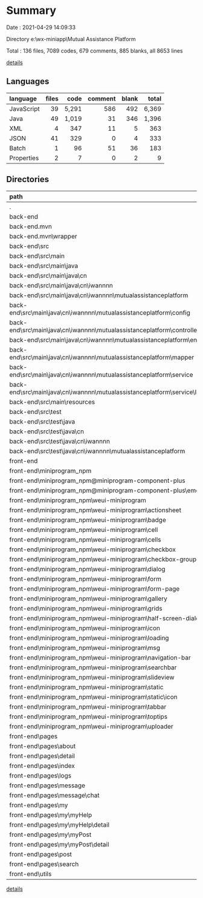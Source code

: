 # Summary

Date : 2021-04-29 14:09:33

Directory e:\wx-miniapp\Mutual Assistance Platform

Total : 136 files,  7089 codes, 679 comments, 885 blanks, all 8653 lines

[details](details.md)

## Languages
| language | files | code | comment | blank | total |
| :--- | ---: | ---: | ---: | ---: | ---: |
| JavaScript | 39 | 5,291 | 586 | 492 | 6,369 |
| Java | 49 | 1,019 | 31 | 346 | 1,396 |
| XML | 4 | 347 | 11 | 5 | 363 |
| JSON | 41 | 329 | 0 | 4 | 333 |
| Batch | 1 | 96 | 51 | 36 | 183 |
| Properties | 2 | 7 | 0 | 2 | 9 |

## Directories
| path | files | code | comment | blank | total |
| :--- | ---: | ---: | ---: | ---: | ---: |
| . | 136 | 7,089 | 679 | 885 | 8,653 |
| back-end | 54 | 1,207 | 92 | 388 | 1,687 |
| back-end\.mvn | 2 | 78 | 31 | 12 | 121 |
| back-end\.mvn\wrapper | 2 | 78 | 31 | 12 | 121 |
| back-end\src | 50 | 958 | 7 | 336 | 1,301 |
| back-end\src\main | 49 | 949 | 7 | 331 | 1,287 |
| back-end\src\main\java | 47 | 934 | 0 | 330 | 1,264 |
| back-end\src\main\java\cn | 47 | 934 | 0 | 330 | 1,264 |
| back-end\src\main\java\cn\iwannnn | 47 | 934 | 0 | 330 | 1,264 |
| back-end\src\main\java\cn\iwannnn\mutualassistanceplatform | 47 | 934 | 0 | 330 | 1,264 |
| back-end\src\main\java\cn\iwannnn\mutualassistanceplatform\config | 1 | 11 | 0 | 3 | 14 |
| back-end\src\main\java\cn\iwannnn\mutualassistanceplatform\controller | 8 | 218 | 0 | 70 | 288 |
| back-end\src\main\java\cn\iwannnn\mutualassistanceplatform\entity | 10 | 187 | 0 | 42 | 229 |
| back-end\src\main\java\cn\iwannnn\mutualassistanceplatform\mapper | 9 | 117 | 0 | 65 | 182 |
| back-end\src\main\java\cn\iwannnn\mutualassistanceplatform\service | 18 | 390 | 0 | 145 | 535 |
| back-end\src\main\java\cn\iwannnn\mutualassistanceplatform\service\Impl | 9 | 325 | 0 | 91 | 416 |
| back-end\src\main\resources | 2 | 15 | 7 | 1 | 23 |
| back-end\src\test | 1 | 9 | 0 | 5 | 14 |
| back-end\src\test\java | 1 | 9 | 0 | 5 | 14 |
| back-end\src\test\java\cn | 1 | 9 | 0 | 5 | 14 |
| back-end\src\test\java\cn\iwannnn | 1 | 9 | 0 | 5 | 14 |
| back-end\src\test\java\cn\iwannnn\mutualassistanceplatform | 1 | 9 | 0 | 5 | 14 |
| front-end | 82 | 5,882 | 587 | 497 | 6,966 |
| front-end\miniprogram_npm | 48 | 4,669 | 512 | 450 | 5,631 |
| front-end\miniprogram_npm\@miniprogram-component-plus | 2 | 253 | 21 | 17 | 291 |
| front-end\miniprogram_npm\@miniprogram-component-plus\emoji | 2 | 253 | 21 | 17 | 291 |
| front-end\miniprogram_npm\weui-miniprogram | 46 | 4,416 | 491 | 433 | 5,340 |
| front-end\miniprogram_npm\weui-miniprogram\actionsheet | 2 | 157 | 31 | 9 | 197 |
| front-end\miniprogram_npm\weui-miniprogram\badge | 2 | 95 | 17 | 6 | 118 |
| front-end\miniprogram_npm\weui-miniprogram\cell | 2 | 204 | 22 | 11 | 237 |
| front-end\miniprogram_npm\weui-miniprogram\cells | 2 | 155 | 17 | 15 | 187 |
| front-end\miniprogram_npm\weui-miniprogram\checkbox | 2 | 159 | 17 | 16 | 192 |
| front-end\miniprogram_npm\weui-miniprogram\checkbox-group | 2 | 193 | 17 | 22 | 232 |
| front-end\miniprogram_npm\weui-miniprogram\dialog | 2 | 152 | 22 | 12 | 186 |
| front-end\miniprogram_npm\weui-miniprogram\form | 2 | 577 | 34 | 138 | 749 |
| front-end\miniprogram_npm\weui-miniprogram\form-page | 2 | 113 | 19 | 10 | 142 |
| front-end\miniprogram_npm\weui-miniprogram\gallery | 2 | 161 | 19 | 16 | 196 |
| front-end\miniprogram_npm\weui-miniprogram\grids | 2 | 127 | 17 | 9 | 153 |
| front-end\miniprogram_npm\weui-miniprogram\half-screen-dialog | 2 | 153 | 24 | 12 | 189 |
| front-end\miniprogram_npm\weui-miniprogram\icon | 2 | 515 | 21 | 37 | 573 |
| front-end\miniprogram_npm\weui-miniprogram\loading | 2 | 111 | 20 | 7 | 138 |
| front-end\miniprogram_npm\weui-miniprogram\msg | 2 | 113 | 22 | 6 | 141 |
| front-end\miniprogram_npm\weui-miniprogram\navigation-bar | 2 | 169 | 30 | 16 | 215 |
| front-end\miniprogram_npm\weui-miniprogram\searchbar | 2 | 198 | 32 | 20 | 250 |
| front-end\miniprogram_npm\weui-miniprogram\slideview | 3 | 422 | 31 | 19 | 472 |
| front-end\miniprogram_npm\weui-miniprogram\static | 1 | 19 | 1 | 1 | 21 |
| front-end\miniprogram_npm\weui-miniprogram\static\icon | 1 | 19 | 1 | 1 | 21 |
| front-end\miniprogram_npm\weui-miniprogram\tabbar | 2 | 118 | 17 | 9 | 144 |
| front-end\miniprogram_npm\weui-miniprogram\toptips | 2 | 148 | 18 | 12 | 178 |
| front-end\miniprogram_npm\weui-miniprogram\uploader | 2 | 273 | 26 | 24 | 323 |
| front-end\pages | 26 | 944 | 68 | 35 | 1,047 |
| front-end\pages\about | 2 | 23 | 28 | 18 | 69 |
| front-end\pages\detail | 2 | 58 | 4 | 1 | 63 |
| front-end\pages\index | 2 | 137 | 4 | 2 | 143 |
| front-end\pages\logs | 2 | 17 | 1 | 2 | 20 |
| front-end\pages\message | 4 | 164 | 16 | 5 | 185 |
| front-end\pages\message\chat | 2 | 140 | 7 | 3 | 150 |
| front-end\pages\my | 10 | 314 | 6 | 5 | 325 |
| front-end\pages\my\myHelp | 4 | 113 | 2 | 2 | 117 |
| front-end\pages\my\myHelp\detail | 2 | 53 | 1 | 1 | 55 |
| front-end\pages\my\myPost | 4 | 117 | 2 | 3 | 122 |
| front-end\pages\my\myPost\detail | 2 | 57 | 1 | 2 | 60 |
| front-end\pages\post | 2 | 159 | 8 | 1 | 168 |
| front-end\pages\search | 2 | 72 | 1 | 1 | 74 |
| front-end\utils | 2 | 31 | 0 | 8 | 39 |

[details](details.md)